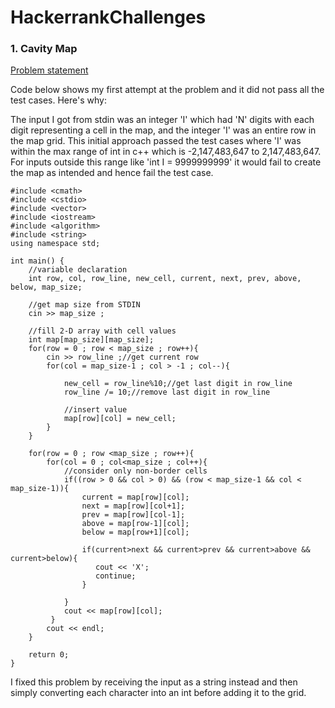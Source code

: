 # HackerrankChallenges

### 1. Cavity Map

[Problem statement](https://www.hackerrank.com/challenges/cavity-map "cavity-map")

Code below shows my first attempt at the problem and it did not pass all the test cases. Here's why:

The input I got from stdin was an integer 'I' which had 'N' digits with each digit representing a cell in the map, and the integer 'I' was an entire row in the map grid. This initial approach passed the test cases where 'I' was within the max range of int in c++ which is -2,147,483,647 to 2,147,483,647. For inputs outside this range like    'int I = 9999999999' it would fail to create the map as intended and hence fail the test case. 


```
#include <cmath>
#include <cstdio>
#include <vector>
#include <iostream>
#include <algorithm>
#include <string>
using namespace std;

int main() {
    //variable declaration
    int row, col, row_line, new_cell, current, next, prev, above, below, map_size;

    //get map size from STDIN
    cin >> map_size ;

    //fill 2-D array with cell values
    int map[map_size][map_size];
    for(row = 0 ; row < map_size ; row++){
        cin >> row_line ;//get current row
        for(col = map_size-1 ; col > -1 ; col--){

            new_cell = row_line%10;//get last digit in row_line
            row_line /= 10;//remove last digit in row_line

            //insert value
            map[row][col] = new_cell;
        }
    }

    for(row = 0 ; row <map_size ; row++){
        for(col = 0 ; col<map_size ; col++){
            //consider only non-border cells
            if((row > 0 && col > 0) && (row < map_size-1 && col < map_size-1)){
                current = map[row][col];
                next = map[row][col+1];
                prev = map[row][col-1];
                above = map[row-1][col];
                below = map[row+1][col];

                if(current>next && current>prev && current>above && current>below){
                   cout << 'X';
                   continue;
                }

            }
            cout << map[row][col];
         }
        cout << endl;
    }

    return 0;
}

```
I fixed this problem by receiving the input as a string instead and then simply converting each character into an int before adding it to the grid.
